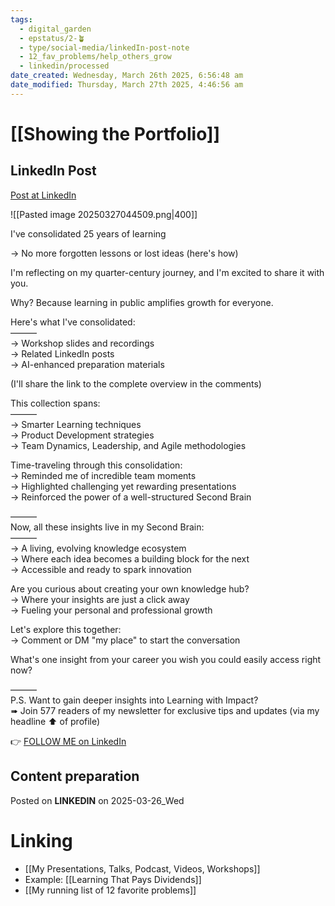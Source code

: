 ```yaml
---
tags:
  - digital_garden
  - epstatus/2-🪴
  - type/social-media/linkedIn-post-note
  - 12_fav_problems/help_others_grow
  - linkedin/processed
date_created: Wednesday, March 26th 2025, 6:56:48 am
date_modified: Thursday, March 27th 2025, 4:46:56 am
---
```

# [[Showing the Portfolio]]
## LinkedIn Post
[Post at LinkedIn](https://www.linkedin.com/posts/sebastiankamilli_ive-consolidated-25-years-of-learning-activity-7310556155703885824-nNbZ?utm_source=share&utm_medium=member_desktop&rcm=ACoAAA1M1pkBgWCYPhT45EpfLiHzViQqRWNCIv4)

![[Pasted image 20250327044509.png|400]]

I've consolidated 25 years of learning  
  
→ No more forgotten lessons or lost ideas (here's how)  
  
I'm reflecting on my quarter-century journey, and I'm excited to share it with you.  
  
Why? Because learning in public amplifies growth for everyone.  
  
Here's what I've consolidated:  
———  
→ Workshop slides and recordings  
→ Related LinkedIn posts  
→ AI-enhanced preparation materials  
  
(I'll share the link to the complete overview in the comments)  
  
This collection spans:  
———  
→ Smarter Learning techniques  
→ Product Development strategies  
→ Team Dynamics, Leadership, and Agile methodologies  
  
Time-traveling through this consolidation:  
→ Reminded me of incredible team moments  
→ Highlighted challenging yet rewarding presentations  
→ Reinforced the power of a well-structured Second Brain  
  
———  
Now, all these insights live in my Second Brain:  
———  
→ A living, evolving knowledge ecosystem  
→ Where each idea becomes a building block for the next  
→ Accessible and ready to spark innovation  
  
Are you curious about creating your own knowledge hub?  
→ Where your insights are just a click away  
→ Fueling your personal and professional growth  
  
Let's explore this together:  
→ Comment or DM "my place" to start the conversation  
  
What's one insight from your career you wish you could easily access right now?  
  
———  
P.S. Want to gain deeper insights into Learning with Impact?  
➠ Join 577 readers of my newsletter for exclusive tips and updates (via my headline ⬆︎ of profile)

👉 [FOLLOW ME on LinkedIn](https://www.linkedin.com/comm/mynetwork/discovery-see-all?usecase=PEOPLE_FOLLOWS&followMember=sebastiankamilli)

## Content preparation

Posted on **LINKEDIN** on 2025-03-26_Wed
# Linking
+ [[My Presentations, Talks, Podcast, Videos, Workshops]]
+ Example: [[Learning That Pays Dividends]]
+ [[My running list of 12 favorite problems]]
